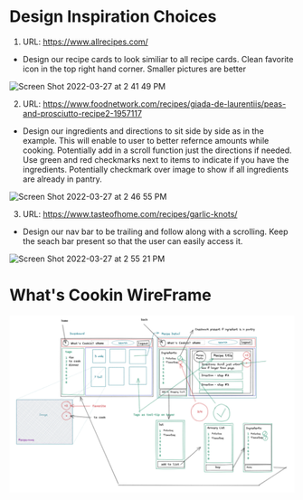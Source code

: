 # Design Inspiration Choices

1. URL: https://www.allrecipes.com/
* Design our recipe cards to look similiar to all recipe cards. Clean favorite icon in the top right hand corner. Smaller pictures are better 

![Screen Shot 2022-03-27 at 2 41 49 PM](https://user-images.githubusercontent.com/92230099/160302237-02c7711a-cebf-4f51-9918-f4a5d9a57527.png)

2. URL: https://www.foodnetwork.com/recipes/giada-de-laurentiis/peas-and-prosciutto-recipe2-1957117
* Design our ingredients and directions to sit side by side as in the example. This will enable to user to better refernce amounts while cooking. Potentially add in a scroll function just the directions if needed. Use green and red checkmarks next to items to indicate if you have the ingredients. Potentially checkmark over image to show if all ingredients are already in pantry. 

![Screen Shot 2022-03-27 at 2 46 55 PM](https://user-images.githubusercontent.com/92230099/160302440-723d9d9d-b928-44c8-9d0c-602ffbac3900.png)

3. URL: https://www.tasteofhome.com/recipes/garlic-knots/

* Design our nav bar to be trailing and follow along with a scrolling. Keep the seach bar present so that the user can easily access it. 

![Screen Shot 2022-03-27 at 2 55 21 PM](https://user-images.githubusercontent.com/92230099/160302696-dfe4203c-7823-4474-885c-85406f6da6e3.png)

# What's Cookin WireFrame

![WireFrame](./Whats_Cookin_WireFrame.png)
